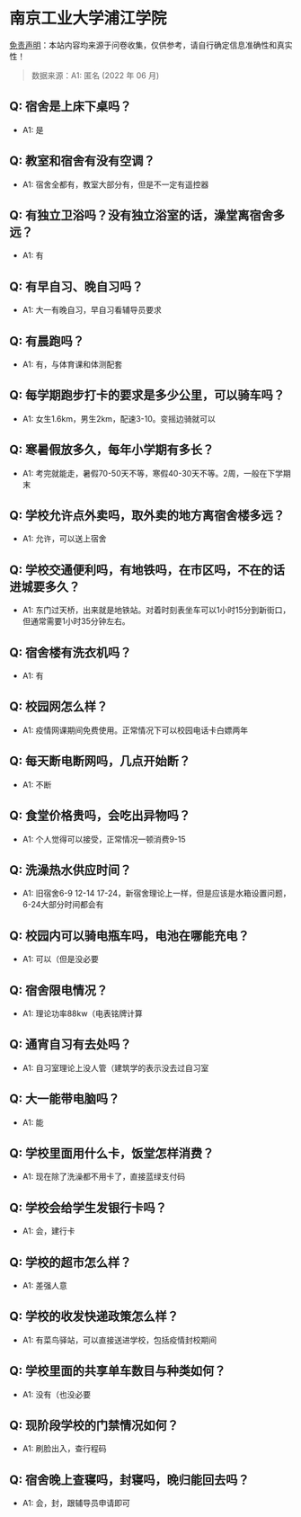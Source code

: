 # 南京工业大学浦江学院

[免责声明](https://colleges.chat/#_3)：本站内容均来源于问卷收集，仅供参考，请自行确定信息准确性和真实性！

> 数据来源：A1: 匿名 (2022 年 06 月)

## Q: 宿舍是上床下桌吗？

- A1: 是

## Q: 教室和宿舍有没有空调？

- A1: 宿舍全都有，教室大部分有，但是不一定有遥控器

## Q: 有独立卫浴吗？没有独立浴室的话，澡堂离宿舍多远？

- A1: 有

## Q: 有早自习、晚自习吗？

- A1: 大一有晚自习，早自习看辅导员要求

## Q: 有晨跑吗？

- A1: 有，与体育课和体测配套

## Q: 每学期跑步打卡的要求是多少公里，可以骑车吗？

- A1: 女生1.6km，男生2km，配速3-10。变摇边骑就可以

## Q: 寒暑假放多久，每年小学期有多长？

- A1: 考完就能走，暑假70-50天不等，寒假40-30天不等。2周，一般在下学期末

## Q: 学校允许点外卖吗，取外卖的地方离宿舍楼多远？

- A1: 允许，可以送上宿舍

## Q: 学校交通便利吗，有地铁吗，在市区吗，不在的话进城要多久？

- A1: 东门过天桥，出来就是地铁站。对着时刻表坐车可以1小时15分到新街口，但通常需要1小时35分钟左右。

## Q: 宿舍楼有洗衣机吗？

- A1: 有

## Q: 校园网怎么样？

- A1: 疫情网课期间免费使用。正常情况下可以校园电话卡白嫖两年

## Q: 每天断电断网吗，几点开始断？

- A1: 不断

## Q: 食堂价格贵吗，会吃出异物吗？

- A1: 个人觉得可以接受，正常情况一顿消费9-15

## Q: 洗澡热水供应时间？

- A1: 旧宿舍6-9 12-14 17-24，新宿舍理论上一样，但是应该是水箱设置问题，6-24大部分时间都会有

## Q: 校园内可以骑电瓶车吗，电池在哪能充电？

- A1: 可以（但是没必要

## Q: 宿舍限电情况？

- A1: 理论功率88kw（电表铭牌计算

## Q: 通宵自习有去处吗？

- A1: 自习室理论上没人管（建筑学的表示没去过自习室

## Q: 大一能带电脑吗？

- A1: 能

## Q: 学校里面用什么卡，饭堂怎样消费？

- A1: 现在除了洗澡都不用卡了，直接蓝绿支付码

## Q: 学校会给学生发银行卡吗？

- A1: 会，建行卡

## Q: 学校的超市怎么样？

- A1: 差强人意

## Q: 学校的收发快递政策怎么样？

- A1: 有菜鸟驿站，可以直接送进学校，包括疫情封校期间

## Q: 学校里面的共享单车数目与种类如何？

- A1: 没有（也没必要

## Q: 现阶段学校的门禁情况如何？

- A1: 刷脸出入，查行程码

## Q: 宿舍晚上查寝吗，封寝吗，晚归能回去吗？

- A1: 会，封，跟辅导员申请即可


